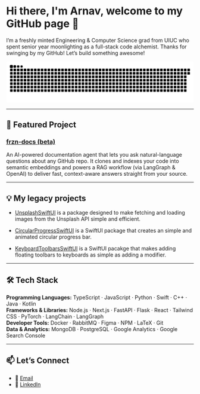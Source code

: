 # Hi there, I'm Arnav, welcome to my GitHub page 👋

I’m a freshly minted Engineering & Computer Science grad from UIUC who spent senior year moonlighting as a full-stack code alchemist. Thanks for swinging by my GitHub! Let’s build something awesome!

<picture>
  <img alt="UIUC‑ocean themed snake animation"
       src="https://raw.githubusercontent.com/ArnavMotwani/ArnavMotwani/output/ocean.svg?ts=${{ github.run_id }}">
</picture>

---

## 🔭 Featured Project

### [frzn-docs (beta)](https://github.com/ArnavMotwani/frzn-docs)
An AI-powered documentation agent that lets you ask natural-language questions about any GitHub repo. It clones and indexes your code into semantic embeddings and powers a RAG workflow (via LangGraph & OpenAI) to deliver fast, context-aware answers straight from your source.

---

## 💡 My legacy projects

* [UnsplashSwiftUI](https://github.com/ArnavMotwani/UnsplashSwiftUI) is a package designed to make fetching and loading images from the Unsplash API simple and efficient.

* [CircularProgressSwiftUI](https://github.com/ArnavMotwani/CircularProgressSwiftUI) is a SwiftUI package that creates an simple and animated circular progress bar.

* [KeyboardToolbarsSwiftUI](https://github.com/ArnavMotwani/KeyboardToolbarsSwiftUI) is a SwiftUI pacakge that makes adding floating toolbars to keyboards as simple as adding a modifier.

---

## 🛠️ Tech Stack

**Programming Languages:** TypeScript · JavaScript · Python · Swift · C++ · Java · Kotlin  
**Frameworks & Libraries:** Node.js · Next.js · FastAPI · Flask · React · Tailwind CSS · PyTorch · LangChain · LangGraph  
**Developer Tools:** Docker · RabbitMQ · Figma · NPM · LaTeX · Git  
**Data & Analytics:** MongoDB · PostgreSQL · Google Analytics · Google Search Console  

---

## 📫 Let’s Connect

- 📧 [Email](mailto:arnavrm2@illinois.edu)  
- 🔗 [LinkedIn](https://www.linkedin.com/in/arnavmotwani/)
